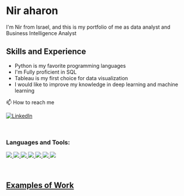 <!--![add bannre discription](https://add banner.jpg)-->

# Nir aharon
I'm Nir from Israel, and this is my portfolio of me as data analyst and Business Intelligence Analyst

## Skills and Experience

* Python is my favorite programming languages
* I'm Fully proficient in SQL 
* Tableau is my first choice for data visualization
* I would like to improve my knowledge in deep learning and machine learning

📫 How to reach me

[![LinkedIn](https://img.shields.io/badge/--linkedin?label=LinkedIn&logo=LinkedIn&style=social)](https://www.linkedin.com/in/nir-aharon/)

<br />

### Languages and Tools:

<a href="https://code.visualstudio.com/" target="_blank"> <img src="https://img.icons8.com/color/48/000000/visual-studio-code-2019.png"/>
<a href="https://www.python.org" target="_blank"> <img src="https://img.icons8.com/color/48/000000/python.png"/>
<img src="https://img.icons8.com/external-soft-fill-juicy-fish/50/000000/external-sql-servers-and-networks-soft-fill-soft-fill-juicy-fish.png"/>
<a href="https://www.microsoft.com/en-us/sql-server" target="_blank"> <img src="https://img.icons8.com/color/50/000000/microsoft-sql-server.png"/>
<a href="https://www.postgresql.org" target="_blank"> <img src="https://img.icons8.com/color/50/000000/postgreesql.png"/>
<a href="https://git-scm.com" target="_blank"> <img src="https://img.icons8.com/color/48/000000/git.png"/>
<a href="https://www.docker.com" target="_blank"> <img src="https://img.icons8.com/color/48/000000/docker.png"/>


<br />


## Examples of Work
<!--<img src="https://github.com/.gif" width="512" >-->

<!--
- 🔭 I’m currently working on ...
- 🌱 I’m currently learning ...
- 👯 I’m looking to collaborate on ...
- 🤔 I’m looking for help with ...
- 💬 Ask me about ...
- 📫 How to reach me: ...
- 😄 Pronouns: ...
- ⚡ Fun fact: ...
-->
